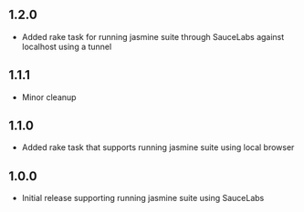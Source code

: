 ## 1.2.0

- Added rake task for running jasmine suite through SauceLabs against localhost using a tunnel

## 1.1.1

- Minor cleanup

## 1.1.0

- Added rake task that supports running jasmine suite using local browser

## 1.0.0

- Initial release supporting running jasmine suite using SauceLabs
